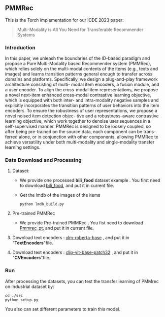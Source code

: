 

## PMMRec

This is the Torch implementation for our ICDE  2023 paper:

> Multi-Modality is All You Need for Transferable Recommender Systems

### Introduction

 In this paper, we unleash the boundaries of the ID-based paradigm and propose a Pure Multi-Modality based Recommender system (PMMRec), which relies solely on the multi-modal contents of the items (e.g., texts and images) and learns transition patterns general enough to transfer across domains and platforms. Specifically, we design a plug-and-play framework architecture consisting of multi- modal item encoders, a fusion module, and a user encoder. To align the cross-modal item representations, we propose a novel next-item enhanced cross-modal contrastive learning objective, which is equipped with both inter- and intra-modality negative samples and explicitly incorporates the transition patterns of user behaviors into the item encoders. To ensure the robustness of user representations, we propose a novel noised item detection objec- tive and a robustness-aware contrastive learning objective, which work together to denoise user sequences in a self-supervised manner. PMMRec is designed to be loosely coupled, so after being pre-trained on the source data, each component can be trans- ferred alone, or in conjunction with other components, allowing PMMRec to achieve versatility under both multi-modality and single-modality transfer learning settings. 



### Data Download and Processing

1. Dataset: 

   - We provide one processed **bili_food** dataset example . You first need to download [bili_food](https://drive.google.com/drive/folders/1A952wltpDkmnE-eCegyBrRT9BWa16fJQ?usp=drive_link), and put it in current file.

   - Get the lmdb of the images of the items

     ```shell
     python lmdb_build.py
     ```

     

2. Pre-trained PMMRec

   - We provide Pre-trained PMMRec . You fist need to download [Pmmrec_pt](https://drive.google.com/drive/folders/1c-pGz0UkG_Ki6V4YyjTsX5fOtNI2RW0a?usp=sharing), and put it in current file.

3. Download text encoders :  [xlm-roberta-base](https://huggingface.co/xlm-roberta-base) , and put it in "**TextEncoders**"file.

4. Download text encoders :  [clip-vit-base-patch32](https://huggingface.co/openai/clip-vit-base-patch32) , and put it in "**CVEncoders**"file.



### Run

After processing the datasets, you can test the transfer learning of PMMrec  on Industrial dataset by:

```shell
cd ./src
python setup.py 
```

You also can set different parameters to train this model.
